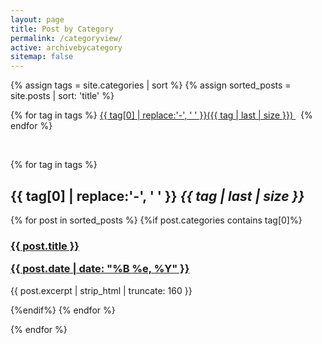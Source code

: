 ```yaml
---
layout: page
title: Post by Category
permalink: /categoryview/
active: archivebycategory
sitemap: false
---
```

{% assign tags = site.categories | sort %}
{% assign sorted_posts = site.posts | sort: 'title' %}
<div>
{% for tag in tags %}
    <a class="category" href="#{{ tag | first | slugify }}">
            {{ tag[0] | replace:'-', ' ' }}({{ tag | last | size }})
    </a> &nbsp;
{% endfor %}
</div>
<p>&nbsp;</p>
<div id="index">

{% for tag in tags %}
<a name="{{ tag[0] | slugify }}"></a><h2>{{ tag[0] | replace:'-', ' ' }} <i class="badge">{{ tag | last | size }}</i> </h2>

{% for post in sorted_posts %}
{%if post.categories contains tag[0]%}

  <h3><a href="{{ site.url }}{{ post.url }}" title="{{ post.title }}">{{ post.title }} <p class="date">{{ post.date |  date: "%B %e, %Y" }}</p></a></h3>
   <p>{{ post.excerpt | strip_html | truncate: 160 }}</p>
{%endif%}
{% endfor %}

{% endfor %}
</div>

